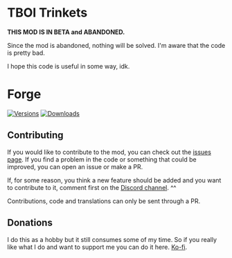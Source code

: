 # TBOI Trinkets

**THIS MOD IS IN BETA and ABANDONED.**

Since the mod is abandoned, nothing will be solved. I'm aware that the code is pretty bad.

I hope this code is useful in some way, idk.

# Forge

[![Versions](https://cf.way2muchnoise.eu/versions/514547.svg)](https://www.curseforge.com/minecraft/mc-mods/tboi-trinkets) [![Downloads](http://cf.way2muchnoise.eu/full_514547_downloads.svg)](https://www.curseforge.com/minecraft/mc-mods/tboi-trinkets)

## Contributing

If you would like to contribute to the mod, you can check out the [issues page](https://github.com/Cozary/tboi_trinkets/issues). If you find a problem in the code or something that could be improved, you can open an issue or make a PR.

If, for some reason, you think a new feature should be added and you want to contribute to it, comment first on the [Discord channel](https://discord.com/invite/eGWSpyDyty). ^^

Contributions, code and translations can only be sent through a PR.

## Donations

I do this as a hobby but it still consumes some of my time. So if you really like what I do and want to support me you can do it here. [Ko-fi](https://ko-fi.com/cozary).